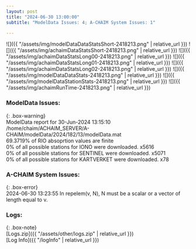 ```yaml
---
layout: post
title: "2024-06-30 13:00:00"
subtitle: "ModelData Issues: 4; A-CHAIM System Issues: 1"

---
```


![]({{ "/assets/img/modelDataDataStatsShort-2418213.png" | relative_url }})
![]({{ "/assets/img/achaimDataStatsShort-2418213.png" | relative_url }})
![]({{ "/assets/img/achaimDataStatsLong00-2418213.png" | relative_url }})
![]({{ "/assets/img/achaimDataStatsLong01-2418213.png" | relative_url }})
![]({{ "/assets/img/achaimDataStatsLong02-2418213.png" | relative_url }})
![]({{ "/assets/img/modelDataDataStats-2418213.png" | relative_url }})
![]({{ "/assets/img/modelDataStationStats-2418213.png" | relative_url }})
![]({{ "/assets/img/achaimRunTime-2418213.png" | relative_url }})


### ModelData Issues:  
  
{: .box-warning}  
 ModelData report for 30-Jun-2024 13:15:10   
 /home/chaim/ACHAIM_SERVER/A-CHAIM/modelData/2024/182/13/modelData.mat   
 69.3719% of RIO absoprtion values are finite   
 0% of all possible stations for IONO were downloaded. x5616   
 0% of all possible stations for SENTINEL were downloaded. x5071   
 0% of all possible stations for KARTVERKET were downloaded. x78   
  
### A-CHAIM System Issues:  
  
{: .box-error}  
2024-06-30 13:23:55 In repelem(v, N), N must be a scalar or a vector of length equal to v.  

### Logs:  
  
{: .box-note}  
[Logs.zip]({{ "/assets/other/logs.zip" | relative_url }})  
[Log Info]({{ "/logInfo" | relative_url }})  
